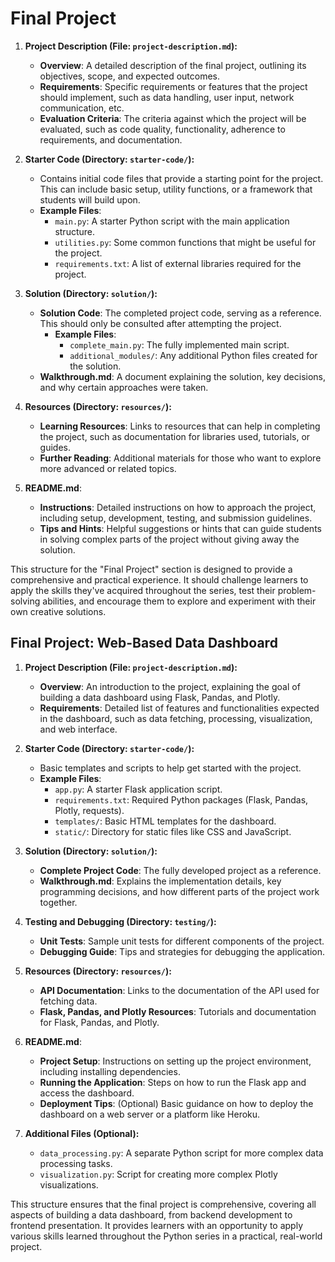 # Final Project

1. **Project Description (File: `project-description.md`):**
   - **Overview**: A detailed description of the final project, outlining its objectives, scope, and expected outcomes.
   - **Requirements**: Specific requirements or features that the project should implement, such as data handling, user input, network communication, etc.
   - **Evaluation Criteria**: The criteria against which the project will be evaluated, such as code quality, functionality, adherence to requirements, and documentation.

2. **Starter Code (Directory: `starter-code/`):**
   - Contains initial code files that provide a starting point for the project. This can include basic setup, utility functions, or a framework that students will build upon.
   - **Example Files**:
     - `main.py`: A starter Python script with the main application structure.
     - `utilities.py`: Some common functions that might be useful for the project.
     - `requirements.txt`: A list of external libraries required for the project.

3. **Solution (Directory: `solution/`):**
   - **Solution Code**: The completed project code, serving as a reference. This should only be consulted after attempting the project.
     - **Example Files**:
       - `complete_main.py`: The fully implemented main script.
       - `additional_modules/`: Any additional Python files created for the solution.
   - **Walkthrough.md**: A document explaining the solution, key decisions, and why certain approaches were taken.

4. **Resources (Directory: `resources/`):**
   - **Learning Resources**: Links to resources that can help in completing the project, such as documentation for libraries used, tutorials, or guides.
   - **Further Reading**: Additional materials for those who want to explore more advanced or related topics.

5. **README.md**:
   - **Instructions**: Detailed instructions on how to approach the project, including setup, development, testing, and submission guidelines.
   - **Tips and Hints**: Helpful suggestions or hints that can guide students in solving complex parts of the project without giving away the solution.

This structure for the "Final Project" section is designed to provide a comprehensive and practical experience. It should challenge learners to apply the skills they've acquired throughout the series, test their problem-solving abilities, and encourage them to explore and experiment with their own creative solutions.

## Final Project: Web-Based Data Dashboard

1. **Project Description (File: `project-description.md`):**
   - **Overview**: An introduction to the project, explaining the goal of building a data dashboard using Flask, Pandas, and Plotly.
   - **Requirements**: Detailed list of features and functionalities expected in the dashboard, such as data fetching, processing, visualization, and web interface.

2. **Starter Code (Directory: `starter-code/`):**
   - Basic templates and scripts to help get started with the project.
   - **Example Files**:
     - `app.py`: A starter Flask application script.
     - `requirements.txt`: Required Python packages (Flask, Pandas, Plotly, requests).
     - `templates/`: Basic HTML templates for the dashboard.
     - `static/`: Directory for static files like CSS and JavaScript.

3. **Solution (Directory: `solution/`):**
   - **Complete Project Code**: The fully developed project as a reference.
   - **Walkthrough.md**: Explains the implementation details, key programming decisions, and how different parts of the project work together.

4. **Testing and Debugging (Directory: `testing/`):**
   - **Unit Tests**: Sample unit tests for different components of the project.
   - **Debugging Guide**: Tips and strategies for debugging the application.

5. **Resources (Directory: `resources/`):**
   - **API Documentation**: Links to the documentation of the API used for fetching data.
   - **Flask, Pandas, and Plotly Resources**: Tutorials and documentation for Flask, Pandas, and Plotly.

6. **README.md**:
   - **Project Setup**: Instructions on setting up the project environment, including installing dependencies.
   - **Running the Application**: Steps on how to run the Flask app and access the dashboard.
   - **Deployment Tips**: (Optional) Basic guidance on how to deploy the dashboard on a web server or a platform like Heroku.

7. **Additional Files (Optional):**
   - `data_processing.py`: A separate Python script for more complex data processing tasks.
   - `visualization.py`: Script for creating more complex Plotly visualizations.

This structure ensures that the final project is comprehensive, covering all aspects of building a data dashboard, from backend development to frontend presentation. It provides learners with an opportunity to apply various skills learned throughout the Python series in a practical, real-world project.
